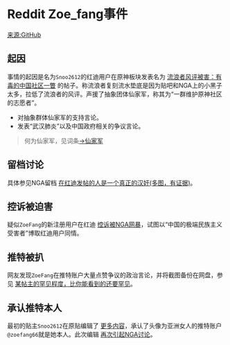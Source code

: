# Reddit Zoe_fang事件
[来源:GitHub](https://github.com/riccaxricca/wyswd)



## 起因
事情的起因是名为`Snoo2612`的红迪用户在原神板块发表名为 [流浪者风评被害：有毒的中国社区一瞥](https://github.com/riccaxricca/wyswd/blob/main/zoe_fang/About_Wanderers_drama_a_glimpse_into_Chinese_toxic_community.jpg) 的帖子。称流浪者复刻流水垫底是因为贴吧和NGA上的小黑子太多，拉低了流浪者的风评。声援了抽象团体仙家军，称其为“一群维护原神社区的志愿者”。
- 对抽象群体仙家军的支持言论。
- 发表“武汉肺炎”以及中国政府相关的争议言论。



> 何为仙家军，见词条[->仙家军](../xianwiki/index)

## 留档讨论
具体参见NGA留档 [在红迪发帖的人是一个真正的汉奸(多图，有证据)](https://github.com/riccaxricca/wyswd/tree/main/zoe_fang/%E5%9C%A8%E7%BA%A2%E8%BF%AA%E5%8F%91%E5%B8%96%E7%9A%84%E4%BA%BA%E6%98%AF%E4%B8%80%E4%B8%AA%E7%9C%9F%E6%AD%A3%E7%9A%84%E6%B1%89%E5%A5%B8)。

## 控诉被迫害
疑似`ZoeFang`的新注册用户在红迪 [控诉被NGA网暴](https://github.com/riccaxricca/wyswd/blob/main/zoe_fang/The_OP_of_the_Wanderer_drama.jpg)，试图以“中国的极端民族主义受害者”博取红迪用户同情。

## 推特被扒
网友发现`ZoeFang`在推特账户大量点赞争议的政治言论，并将截图备份在网盘，参见 [某帖主的罕见程度，比你能看到的还要罕见](你能看到的还要罕见.jpg)。

## 承认推特本人
最初的贴主`Snoo2612`在原贴编辑了 [更多内容](./zoe_fang/zoefang_reddit_edit.jpg)，承认了头像为亚洲女人的推特账户`@zoefang66`就是她本人。此次编辑 [再次引起NGA讨论](https://github.com/riccaxricca/wyswd/blob/main/zoe_fang/%5BNGA%5DReddit%E7%83%AD%E5%B8%96%E5%B8%96%E4%B8%BB%E7%BC%96%E8%BE%91.jpg)。